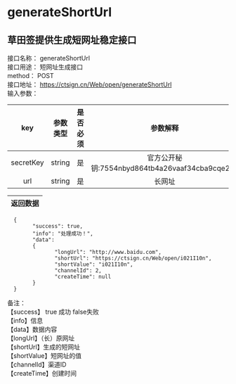 # generateShortUrl
草田签提供生成短网址稳定接口
---
接口名称：	generateShortUrl<br>
接口用途：	短网址生成接口<br>
method：	POST<br>
接口地址：	https://ctsign.cn/Web/open/generateShortUrl<br>
输入参数：	<br>

key|参数类型|是否必须|参数解释
:--:|:--:|:--:|:--:
secretKey|string|是|官方公开秘钥:7554nbyd864tb4a26vaaf34cba9cqe28e
url|string|是|长网址

返回数据|
:--:|
      {
            "success": true,
            "info": "处理成功！",
            "data":
            {
                   "longUrl": "http://www.baidu.com",
                   "shortUrl": "https://ctsign.cn/Web/open/i021I10n",
                   "shortValue": "i021I10n",
                   "channelId": 2,
                   "createTime": null
            }
      }


备注：<br>
【success】 true 成功 false失败<br>
【info】信息<br>
【data】数据内容<br>
【longUrl】（长）原网址<br>
【shortUrl】生成的短网址<br>
【shortValue】短网址的值<br>
【channelId】渠道ID<br>
【createTime】创建时间<br>
